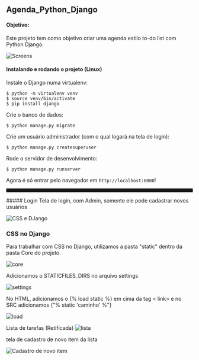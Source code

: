 ## Agenda_Python_Django

#### Objetivo:
Este projeto tem como objetivo criar uma agenda estilo to-do list com Python Django. 

![Screens](https://i.imgur.com/KDryu8r.png "Screens")

#### Instalando e rodando o projeto (Linux)
Instale o Django numa virtualenv:
```
$ python -m virtualenv venv
$ source venv/bin/activate
$ pip install django
```
Crie o banco de dados:
```
$ python manage.py migrate
```
Crie um usuário administrador (com o qual logará na tela de login):
```
$ python manage.py createsuperuser
```
Rode o servidor de desenvolvimento:
```
$ python manage.py runserver
```
Agora é só entrar pelo navegador em `http://localhost:8000`!
	
<hr style="height: 10px;">
##### Login
Tela de login, com Admin, somente ele pode cadastrar novos usuários

![CSS e DJango](https://i.imgur.com/1tfRkoo.png "CSS e DJango")


### CSS no Django

Para trabalhar com CSS no Django, utilizamos a pasta "static" dentro da pasta Core do projeto.

![core](https://i.imgur.com/q36AdSw.png "core")

Adicionamos o STATICFILES_DIRS no arquivo settings 

![settings](https://i.imgur.com/pz138Yh.png "settings")

No HTML, adicionamos o {% load static %} em cima da tag < link> e no SRC adicionamos {"% static 'caminho' %"}


![load](https://i.imgur.com/cYw8Geq.png "load")

Lista de tarefas (Retificada)
![lista](https://i.imgur.com/mAHZp66.png "lista")

tela de cadastro de novo item da lista

![Cadastro de novo item](https://i.imgur.com/MWQxBG7.png "Cadastro de novo item")
